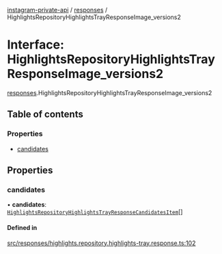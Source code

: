 [instagram-private-api](../../README.md) / [responses](../../modules/responses.md) / HighlightsRepositoryHighlightsTrayResponseImage_versions2

# Interface: HighlightsRepositoryHighlightsTrayResponseImage\_versions2

[responses](../../modules/responses.md).HighlightsRepositoryHighlightsTrayResponseImage_versions2

## Table of contents

### Properties

- [candidates](HighlightsRepositoryHighlightsTrayResponseImage_versions2.md#candidates)

## Properties

### candidates

• **candidates**: [`HighlightsRepositoryHighlightsTrayResponseCandidatesItem`](HighlightsRepositoryHighlightsTrayResponseCandidatesItem.md)[]

#### Defined in

[src/responses/highlights.repository.highlights-tray.response.ts:102](https://github.com/Nerixyz/instagram-private-api/blob/b3351b9/src/responses/highlights.repository.highlights-tray.response.ts#L102)
